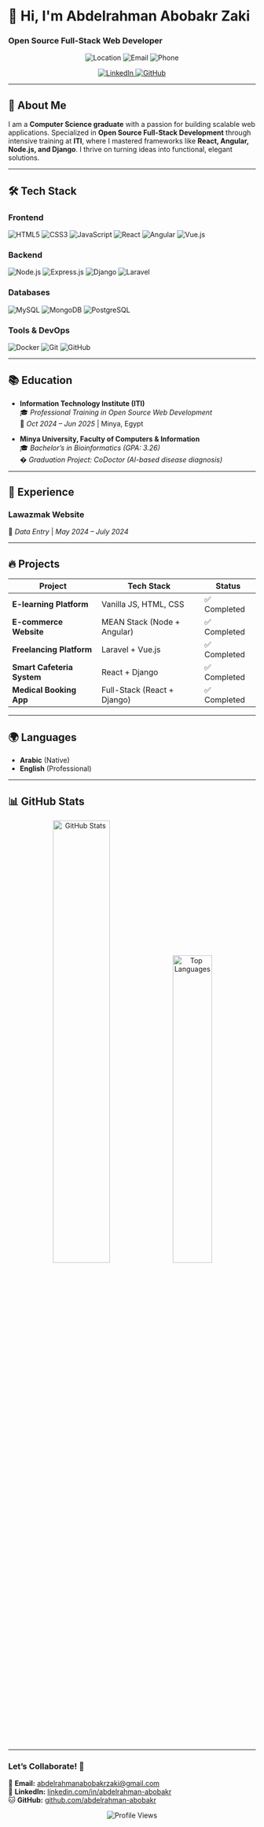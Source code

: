 # 👋 Hi, I'm Abdelrahman Abobakr Zaki  
### **Open Source Full-Stack Web Developer**  

<p align="center">
  <img src="https://img.shields.io/badge/Location-Minya,%20Egypt-blue?style=flat&logo=google-maps" alt="Location" />
  <img src="https://img.shields.io/badge/Email-abdelrahmanabobakrzaki@gmail.com-red?style=flat&logo=gmail" alt="Email" />
  <img src="https://img.shields.io/badge/Phone-%2B201151204792-green?style=flat&logo=phone" alt="Phone" />
</p>

<p align="center">
  <a href="https://linkedin.com/in/abdelrahman-abobakr">
    <img src="https://img.shields.io/badge/LinkedIn-0077B5?style=for-the-badge&logo=linkedin&logoColor=white" alt="LinkedIn" />
  </a>
  <a href="https://github.com/abdelrahman-abobakr">
    <img src="https://img.shields.io/badge/GitHub-100000?style=for-the-badge&logo=github&logoColor=white" alt="GitHub" />
  </a>
</p>

---

## 🚀 **About Me**  
I am a **Computer Science graduate** with a passion for building scalable web applications. Specialized in **Open Source Full-Stack Development** through intensive training at **ITI**, where I mastered frameworks like **React, Angular, Node.js, and Django**. I thrive on turning ideas into functional, elegant solutions.  

---

## 🛠️ **Tech Stack**  

### **Frontend**  
![HTML5](https://img.shields.io/badge/HTML5-E34F26?style=for-the-badge&logo=html5&logoColor=white)
![CSS3](https://img.shields.io/badge/CSS3-1572B6?style=for-the-badge&logo=css3&logoColor=white)
![JavaScript](https://img.shields.io/badge/JavaScript-F7DF1E?style=for-the-badge&logo=javascript&logoColor=black)
![React](https://img.shields.io/badge/React-20232A?style=for-the-badge&logo=react&logoColor=61DAFB)
![Angular](https://img.shields.io/badge/Angular-DD0031?style=for-the-badge&logo=angular&logoColor=white)
![Vue.js](https://img.shields.io/badge/Vue.js-4FC08D?style=for-the-badge&logo=vue.js&logoColor=white)  

### **Backend**  
![Node.js](https://img.shields.io/badge/Node.js-339933?style=for-the-badge&logo=node.js&logoColor=white)
![Express.js](https://img.shields.io/badge/Express.js-000000?style=for-the-badge&logo=express&logoColor=white)
![Django](https://img.shields.io/badge/Django-092E20?style=for-the-badge&logo=django&logoColor=white)
![Laravel](https://img.shields.io/badge/Laravel-FF2D20?style=for-the-badge&logo=laravel&logoColor=white)  

### **Databases**  
![MySQL](https://img.shields.io/badge/MySQL-4479A1?style=for-the-badge&logo=mysql&logoColor=white)
![MongoDB](https://img.shields.io/badge/MongoDB-47A248?style=for-the-badge&logo=mongodb&logoColor=white)
![PostgreSQL](https://img.shields.io/badge/PostgreSQL-4169E1?style=for-the-badge&logo=postgresql&logoColor=white)  

### **Tools & DevOps**  
![Docker](https://img.shields.io/badge/Docker-2496ED?style=for-the-badge&logo=docker&logoColor=white)
![Git](https://img.shields.io/badge/Git-F05032?style=for-the-badge&logo=git&logoColor=white)
![GitHub](https://img.shields.io/badge/GitHub-181717?style=for-the-badge&logo=github&logoColor=white)  

---

## 📚 **Education**  

- **Information Technology Institute (ITI)**  
  🎓 *Professional Training in Open Source Web Development*  
  📅 *Oct 2024 – Jun 2025* | Minya, Egypt  

- **Minya University, Faculty of Computers & Information**  
  🎓 *Bachelor’s in Bioinformatics (GPA: 3.26)*  
  � *Graduation Project: CoDoctor (AI-based disease diagnosis)*  

---

## 💼 **Experience**  

### **Lawazmak Website**  
📌 *Data Entry* | *May 2024 – July 2024*  

---

## 🔥 **Projects**  

| Project | Tech Stack | Status |
|---------|------------|--------|
| **E-learning Platform** | Vanilla JS, HTML, CSS | ✅ Completed |
| **E-commerce Website** | MEAN Stack (Node + Angular) | ✅ Completed |
| **Freelancing Platform** | Laravel + Vue.js | ✅ Completed |
| **Smart Cafeteria System** | React + Django | ✅ Completed |
| **Medical Booking App** | Full-Stack (React + Django) | ✅ Completed |

---

## 🌍 **Languages**  
- **Arabic** (Native)  
- **English** (Professional)  

---

## 📊 **GitHub Stats**  

<p align="center">
  <img src="https://github-readme-stats.vercel.app/api?username=abdelrahman-abobakr&show_icons=true&theme=radical" alt="GitHub Stats" width="48%" />
  <img src="https://github-readme-stats.vercel.app/api/top-langs/?username=abdelrahman-abobakr&layout=compact&theme=radical" alt="Top Languages" width="40%" />
</p>

---

### **Let’s Collaborate!** 🤝  
📧 **Email:** [abdelrahmanabobakrzaki@gmail.com](mailto:abdelrahmanabobakrzaki@gmail.com)  
🔗 **LinkedIn:** [linkedin.com/in/abdelrahman-abobakr](https://linkedin.com/in/abdelrahman-abobakr)  
🐱 **GitHub:** [github.com/abdelrahman-abobakr](https://github.com/abdelrahman-abobakr)  

<p align="center">
  <img src="https://komarev.com/ghpvc/?username=abdelrahman-abobakr&label=Profile%20Views&color=blue&style=flat" alt="Profile Views" />
</p>
